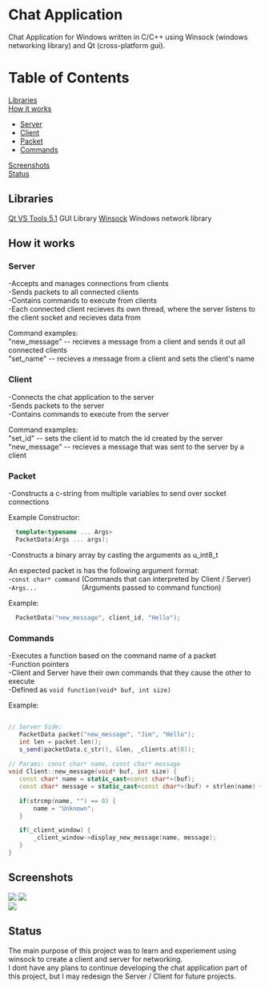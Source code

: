 # Chat Application
Chat Application for Windows written in C/C++ using Winsock (windows networking library) and Qt (cross-platform gui).

# Table of Contents

[Libraries](#libraries)  
[How it works](#how-it-works)
  - [Server](#server)
  - [Client](#client)
  - [Packet](#packet)
  - [Commands](#commands)

 
[Screenshots](#screenshots)  
[Status](#status)  

## Libraries
[Qt VS Tools 5.1](https://doc.qt.io/qtvstools/index.html) GUI Library
[Winsock](https://docs.microsoft.com/en-us/windows/win32/winsock/windows-sockets-start-page-2) Windows network library

## How it works

### Server
  -Accepts and manages connections from clients  
  -Sends packets to all connected clients  
  -Contains commands to execute from clients  
  -Each connected client recieves its own thread, where the server listens to the client socket and recieves data from  
  
  Command examples:  
  "new_message" -- recieves a message from a client and sends it out all connected clients  
  "set_name"    -- recieves a message from a client and sets the client's name

### Client
  -Connects the chat application to the server  
  -Sends packets to the server  
  -Contains commands to execute from the server
  
  Command examples:  
  "set_id"      -- sets the client id to match the id created by the server  
  "new_message" -- recieves a message that was sent to the server by a client
  
### Packet
  -Constructs a c-string from multiple variables to send over socket connections

Example Constructor: 

```C++ 
  template<typename ... Args>
  PacketData(Args ... args); 
``` 
  -Constructs a binary array by casting the arguments as u_int8_t
  
An expected packet is has the following argument format:  
  -``` const char* command ``` (Commands that can interpreted by Client / Server)  
  -``` Args...             ``` (Arguments passed to command function)
  
Example: 
```C++ 
  PacketData("new_message", client_id, "Hello");
```

### Commands
  -Executes a function based on the command name of a packet    
  -Function pointers   
  -Client and Server have their own commands that they cause the other to execute  
  -Defined as ```void function(void* buf, int size) ```
  
  Example:
  
 ```C++
 
// Server Side:
    PacketData packet("new_message", "Jim", "Hello");
    int len = packet.len();
    s_send(packetData.c_str(), &len, _clients.at(0));
    
// Params: const char* name, const char* message
void Client::new_message(void* buf, int size) {
	const char* name = static_cast<const char*>(buf);
	const char* message = static_cast<const char*>(buf) + strlen(name) + 1;

	if(strcmp(name, "") == 0) {
		name = "Unknown";
	}

	if(_client_window) {
		_client_window->display_new_message(name, message);
	}
}

```

## Screenshots
![](https://github.com/willardt/Chat-Client-and-Server/blob/main/ss/ss.png?raw=true "") 
![](https://github.com/willardt/Chat-Client-and-Server/blob/main/ss/ss2.png?raw=true "")  
![](https://github.com/willardt/Chat-Client-and-Server/blob/main/ss/ss3.png?raw=true "")  

## Status

The main purpose of this project was to learn and experiement using winsock to create a client and server for networking.  
I dont have any plans to continue developing the chat application part of this project, but I may redesign the Server / Client for future projects.


